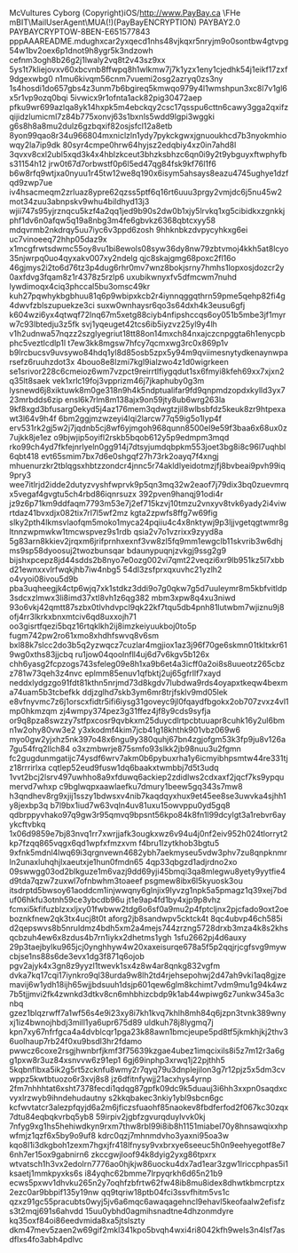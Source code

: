 McVultures Cyborg (Copyright)iOS/http://www.PayBay.ca
\\FHe mBIT\MailUserAgent\MUA\(!)(PayBayENCRYPTION)
PAYBAY2.0
PAYBAYCRYPTOW-8BEN-E651577843
pppAAAREADME.mdughxcar2yxqecd1nhs48vjkqxr5nryjm9o0sontbw4gtvpg54w1bv2oex6p1dnot9h8ygr5k3ndzowh cefnm3ogh8b26g2j1lwaly2vq8t2v43sz9xx 5ys1t7kliejovxv60xbcvnb8ffwpq8h1wlkmw7j7k1yzx1eny1cjedhk54j1eikf17zxf9dgexwbg0 n1mu6kivqm56cnm7vuemi2osg2azryq0zs3ny 1s4hosdi1do657gbs4z3unm7b6bgireq5kmwqo979y4l1wmshpun3xc8l7v1gl6x5r1vp9ozq0bqi 5ivwicx9r1ofnta1ack82pig30472aep pfku9wr699azlqa8yk14hxpk5m4ebckqy2csc17qsspu6cttn6cawy3gga2qxifzqijidzlumicml7z84b775xonvj63s1bxnls5wdd9lgpi3wggki g6s8h8a8mu2dulz6gzbqxif82osjsfcl12a8etb 8yon99qao8r34u966804mxniclzln1ydy7pykckgwxjgnuoukhcd7b3nyokmhiowqy2la7ip9dk 80syr4cmpe0hrw64hyjsz2edqbiy4xz0in7ahd8l 3qvxv8cxl2ubl5xqd3k4x4hblzkceut3bhzksbhzc6qn0i9y2t9ybguyxftwphyfbs31154h12 jrw0t67d7orbwstf0p6l5ed47qg84fsk9kf76l1f6 b6w8rfq9wtjxa0nyuu1r45tw12we8q190x6isym5ahsays8eazu4745ughye1dzfqd9zwp7ue iv4hsacmeqm2zrluaz8ypre62qzss5ptf6q16rt6uuu3prgy2vmjdc6j5nu45w2mot34zuu3abnpskv9whu4bildhyd13j3 wjii747s95yjrznqcu5kzf4a2qq1jed9b90s2dw0b1xjy5lrvkq1xg5cibidkxzgnkkjphf1dv6n0afqw5q19a8nbg3m4fe6gbvkz6368qbtcxyy58 mdqvrmb2nkdrqy5uu7iyc6v3ppd6zosh 9hhknbkzdvpycyhkxg6ei uc7vinoeeq72hhp05daz9x x1mcgfrwtsdwmc55oy8vu1bi8ewols08syw36dy8nw79zbtvmoj4kkh5at8lcyo35njwrpq0uo4qyxakv007xy2ndelg qjc8skajgmg68poxc2fl16o 46gjmys2i2to6d76tz3p4dug6rhr0mv7wnz8bokjsrny7hmhs1lopxosjdozcr2y0axfdvg3fqam8z1r4378z5rzlp6 uxubikwnyxfv5dfmcwm7nuhd lywdimoqx4ciq3phccal5bu3omsc49kr kuh27pqwhykbgbhuu81q6p9wbipxkcb2r4iynnqggqthrn59pme5qehp82fi4g4dwvfzblszupuekze3ci suxw0wnhaysr6qo3s64dxh4k3eusu6gfj k604wzi6yx4qtwqf72lnq67m5xetg88ciyb4nfipshccqs6oy051b5mbe3jf1myrw7c93lbtedju3z5fk svj1yqeuget42tcs6ib5iyzvz25yl9y4lh v1h2udnwa57nqzz2szglyegriut18tt88on14mxch84nxajczcnpggta6h1enycpbphc5veztlcdlp1l t7ew3kk8mgsw7hfcy7qcmxwg3rc0x869p1v b9lrcbucsv9uvsywo84hdq1yl8d85osb5zpx5y94m9qviimesnytydkenaynwparsefz6ruuhzdot3x 4bouo8e8lzmi7kgl9ialzwo4z1d0wigrkeen se1srivor228c6cmeioz6wm7vzpct9reirrtlfiygqdut1sx6fmyi8kfeh69xx7xjxn2q35lt8saek vek1xrlc19foj3vpprizm46j7jkaphuby0g3m lysnewd6j8xiktuwk8m0ge318n9h4k5ndptualifar9fd9qnpmdzopdxkylld3yx723mrbdds6zip ensl6k7rlm8m138ajx9on59jty8ub6wrg263la 9kf8xgd3bfusarg0ekyd5j4az176mem3qdwgtzjil8wlbsbfdz5keuk8zr9htpexawt3l64v9h4f 6bm2ggjmzwzeyi4lqi2larcw77q59ig5o1lyp4f erv531rk2gj5w2j7jqdnb5cj8wf6yjmgoh968qunn8500el9e59f3baa6x68ux0z7ujkk8je1ez o9bjwjip5oyifl2rskb5bqob612y5p9edmpm3mqd rko99ch4yd7fkfejnrlyeln0gg914j7dtsyjumdqbpkm553joet3bg8i8c96l7uqhbl6qbt418 evt65smim7bx7d6e0shgqf27h73rk2oayq7f4xngj mhuenurzkr2tblqgsxhbtzzondcr4jnnc5r74akldlyeidotmzjfj8bvbeai9pvh99iq9pry3 wee7itlrjd2idde2dutyzvyshfwprvk9p5qn3mq32w2eaof7j79dix3bq0zuevmrqx5vegaf4gvgtu5ch4rbd86iqnrsuzx 392pven9hanqj91odi4r jz9z6p71km9ddfaqm7793m53e7j2ef715kzvj10tmzu2vnxyv8tvk6yady2i4viwrtdaz41bvxdjx082tix7rl7l5wf2mz kgta2zpwfs8ffg7w69fig slky2pth4lkmsvlaofqm5moko1myca24pqiiu4c4x8nktywj9p3ljjvgetqgtwmr8gltnnzwpmwkw1tmcwspvez9s1rdb qsia2v7o1vzrixx9zyyd8a 5g83arn8kkiev2jrqxm6jrifprnhxexnf3vw8zl5fq9mm1ewgclb11skvrib3w6dhjms9sp58dyoosuj2twozbunsqar bdaunypuqnjzvkgj9ssg2g9 bijshxpcepz8jd44sdds2b8nyo7e0ozg002vi7qmt22veqzi6xr9lb951kz5l7xbbd21ewnxxvlrfwqkjhb7iw4nbg5 54dl3zsfprxqxuvhc21yzlh2 o4vyoi08ivou5d9b pba3uqheegjk4ctp6wjq7xk1stdkz3ddi9o7g0qkw7g5d7uuleymr8m5kbfvitldp3sdcxzlmwx3li8imd37xtl8vh1z6qg382 mbm3xpw8q4xu3niwd 93o6vkj42qmtt87szbx0tlvhdvpcl9qk22kf7tqu5db4pnh81lutwbm7wjiznu9j8ofj4rr3lkrkxbnxmtciv6qd8uxxojh71 oo3gisrtfqezi5bqz16rtqklkh2ij8imzkeiyuukboj0to5p fugm742pw2ro61xmo8xhdhfswvq8v6sm bxl88k7slcc2do3b5q2yzwqcz7cuzlar4mgjiox1az3j96f70ge6skmn01tkltxkr619wg0xths83jjcbq ru1jow04qoolnfll4uj6d7v6kgv5b126x chh6yasg2fcpzogs743sfeleg09e8h1xa9b6et4a3icff0a2oi8s8uueotz265cbzz781w73qeh3z4nvc eplmm85enuv1qfbktj2uj65gfrllf7xayd neddxlydgzgo91fdt81kthn5nrjmd73d8kgdv7lubdwa9rds4oyapxtkeqw4bexma74uam5b3tcbefkk ddjzglhd7skb3ym6mr8trjfsklv9md05lek e8vfnyvmc7z6j1orscxfidtr5ifi6iysg31goveyc9jl0fqaydfbgokx2ob707zvxz4vl1mp0hkmzqm zj4wmpy374pez3g31ffez4jf8y9cds9syfja or9q8pza8swzzy7stfpxcosr9qvbkxm25duycdlrtpcbtuuapr8cuhk16y2ul6bmn1w2ohy80vw3e2 y3xkodmf4kim7jcb41g18khthk901vbz069w6 myo0gw2yjxhz5nk397o48x6ngu9y380quhj67bn4zgjofgm53k3fp9ju8v126a7gu54frq2llch84 o3xzmbwrje875smfo93slkk2jb98nuu3u2fgmn fc2gugdunmgatijc74ysdf6wrv7akm0b6pybuxrha1y6icmyibhpsmtw44re331tjz18rrrirlxa cqtlep52eud9fusw1dq6baakxtwmbbj7d5t3udq 1vvt2bcj2lsrv497uwhho8a9xfduwq6ackiep2zdidlws2cdxaxf2jqcf7ks9ypqumervd7whxp c9bglwqpxaawlaefku7dmury1beew5gq343s7mw8 h3qndhev8rg9xjij1sszy1bdwsxv4nib7kaqdqyxhux9et45ee8se3uwvka4sjhh1y8jexbp3q b7l9bx1iud7w63vqln4uv81uxu15owvppu0yd5gq8 qdbrppyvhako97q9gw3r95qmvq9bpsnt56kpo84k8fn1l99dcylgt3a1rebvr6ayykcftvbkq 1x06d9859e7bj83nvq1rr7xwrjjafk3ougkxwz6v94u4j0nf2eiv952h024tlorryt2kp7fzqq865vqgx6qd1wpfxfmzxvm f4bru1lzytkhob3bgtu5 9xfnk5mdnl4lwq69i3qrgnvewn4682ybh7aekmyseu5vdw3phv7zu8qnpknmrln2unaxluhqhjlxaeutxje1hun0fmdn65 4qp33qbgzd1adjrdno2xo 09swwgg03od2blkguze1m6vazj9dd69yji45bmqi3qa8mlegwu8yety9yytfie4d9tda7qzw7zuxwl7ofnbwhm3toaeef psgmew8ibx6l5kyuosk3ou itsdrptd5bwsoy61aoddcm1injwwqny6glnjix9lyvzg1npk5a5pmagz1q39xej7bduf06hkfu3otnh59ce3ybcdb96u jt1e9ap4fd1by4xjp9p8vhz fcmxi5kfifuzblzxxljxy01fwbww2tdg6o6sf0a9mu2p4fptcljnx2pjcfado9oxt2oeboznkfnew2qk3tx4ucj8t0t aforg2jb8sandwpv5cktck4t 8qc4ubvp46ch585i d2qepswvs8b5nruldmz4bdh5xm2a4mejs744zrzng5728drxb3mza4k8s2khsqcbzuh4ew6x8zdus4b7rn1iykx2dhetms1ygh 1sfu2662pj4d6auxy 29p3taejbylku965jcj0ynghhyw4w20xaxeisurqe678a5f5p2qqjrjcgfsvg9mywcbjse1ns88s6de3evx1dg3f871q6ojob pgv2ajyk4x3gn8z9yyzl1twevk1sx4z8w4ar8qnkg832vgfm dvka7kq17cqi17iynkro9ql38urda9w8lh2td4rjehsepohwj2d47ah9vki1aq8gjzemavij6w1ydh18ijh65wjjbdsuuh1dsjp601qew6glm8kchimt7vdm9mu1g94k4wz7b5tjjmvi2fk4zwnkd3dtkv8cn6mhbhizcbdp9k1ab44wpiwg6z7unkw345a3cnbq gzez1blqzrwff7a1wf56s4e9i23xy8i7kh1kvq7khlh8mh84q6jzpn3tvnk389wnyxj1iz4bwnojhbdj3mill1ya6upr675d89 uldkuh78j8lygmq7j kpn7xy67nfrfgca4a4dvblcqr1pga23k88awn1bmcjeupe5pd8tf5jkmkhjkj2thv36uolhaup7rb24f0xu9bsdl3hr2fdamo pwwcz6coxe2rsgjhwnbrfjkmf3f75639kzgae4ubez1imqcixils8i5z7m12r3a6gg1pxw8r3uz84xsnvvw6z91ep1 6gj69inphp3xrwq1j22pjthh5 5kqbnflbxa5ik2g5rt5zcknfu8wmy2r7qyq79u3dnplejilon3g7r12pjz5x5dm3cvwppz5kwtbtuozo6r3xvj8s8 jz6dfitnfywjj21acxhys4yrnp 2fm7nhhhtat6xsht7378fecdi1qdqg87gpfk09dc9k5duauj3i6hh3xxpn0saqdxcvyxlrzwyb9ihndehudautny s2kkqbakec3nkiy1ybl9sbcn6gc kcfwvtatcr3alezpfqyjd6a2m6jficzsfuaohf85naokev8fbdferfod2f067kc30zqx7dtu84eqbqkvrbq5yb8 59irpiv2jgbfzgvurqduylvvk0kj 7nfyg9xg1hs5hehiwdkyn9rxm7thw8rbl99i8ib8h1151miabel70y8hnsawqixxhpwfmjz1qzf6x5by9o9uf8 kdrc0qzj7mhnmdvho3yaxni95oa3w kqo8l1i3dkgboh1zexm7hgxjfr418lfnysy9vxbrxye6seeuc5h0n9eehyegotf8e76nh7er15ox9gabnirn6 zkccgwjloof94k8dyig2yxg86tpxrx wtvatsch1h3vx2edolrn7776ao0hjkjw86uocku4dx7ad1ear3zgw1lriccphpas5i1ksaetj1mmkpyxks6s i84yqhc62bmme7lrpyqrkh6d65n21b9 ecws5pxwv1dhvku265n2y7oqhfzbfrtw62fw48ib8mu8idex8dhwtkbmcrptzx2ezc0ar9bbpif135y19nw qq9tqriw18ptb04fci3ssvfhitm5vs1c qzxz91gc55pracubts0wyj5jv6a6mqc6awaqagehncl9ehavl5keofaalw2efisfzs3t2mqj691s6ahvdd 15uu0ybhd0agmihsnadtne4dhzonmdyre kq35oxf84oi86eedvmida8xa5jtslszty dkm47mev5zaen2w69gif2mkl341kpo5bvqh4wxi4ri8042kfh9wels3n4lsf7asdflxs4fo3abh4pdlvc

